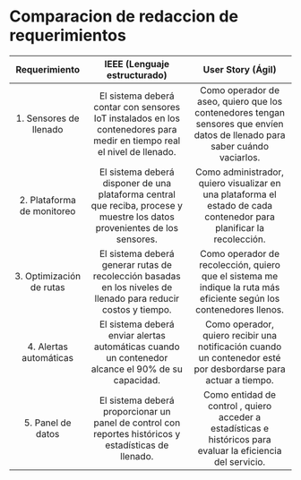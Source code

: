 # Comparacion de redaccion de requerimientos

|        Requerimiento       |                                                IEEE (Lenguaje estructurado)                                                |                                                      User Story (Ágil)                                                      |
|:--------------------------:|:--------------------------------------------------------------------------------------------------------------------------:|:---------------------------------------------------------------------------------------------------------------------------:|
| 1. Sensores de llenado     | El sistema deberá contar con sensores IoT instalados en los contenedores para medir en tiempo real el nivel de llenado.    | Como operador de aseo, quiero que los contenedores tengan sensores que envíen datos de llenado para saber cuándo vaciarlos. |
| 2. Plataforma de monitoreo | El sistema deberá disponer de una plataforma central que reciba, procese y muestre los datos provenientes de los sensores. | Como administrador, quiero visualizar en una plataforma el estado de cada contenedor para planificar la recolección.        |
| 3. Optimización de rutas   | El sistema deberá generar rutas de recolección basadas en los niveles de llenado para reducir costos y tiempo.             | Como operador de recolección, quiero que el sistema me indique la ruta más eficiente según los contenedores llenos.         |
| 4. Alertas automáticas     | El sistema deberá enviar alertas automáticas cuando un contenedor alcance el 90% de su capacidad.                          | Como operador, quiero recibir una notificación cuando un contenedor esté por desbordarse para actuar a tiempo.              |
| 5. Panel de datos          | El sistema deberá proporcionar un panel de control con reportes históricos y estadísticas de llenado.                      | Como entidad de control , quiero acceder a estadísticas e históricos para evaluar la eficiencia del servicio.        |

